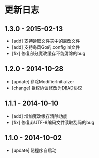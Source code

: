 # 更新日志

## 1.3.0 - 2015-02-13

- [add] 支持读取文件夹中的魔改文件
- [add] 支持岛风Go的.config.ini文件
- [fix] 修复部分魔改缓存不能清除的bug

## 1.2.0 - 2014-10-28

- [update] 移除ModifierInitializer
- [change] 授权协议修改为DBAD协议

## 1.1.1 - 2014-10-10

- [add] 增加魔改缓存清除功能
- [fix] 修复非UTF-8编码文件读取乱码的bug

## 1.1.0 - 2014-10-02

- [update] 随程序自启动
